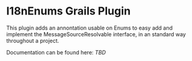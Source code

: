I18nEnums Grails Plugin
=========================================

This plugin adds an annontation usable on Enums to easy add and implement the MessageSourceResolvable interface,
in an standard way throughout a project.

Documentation can be found here: _TBD_

